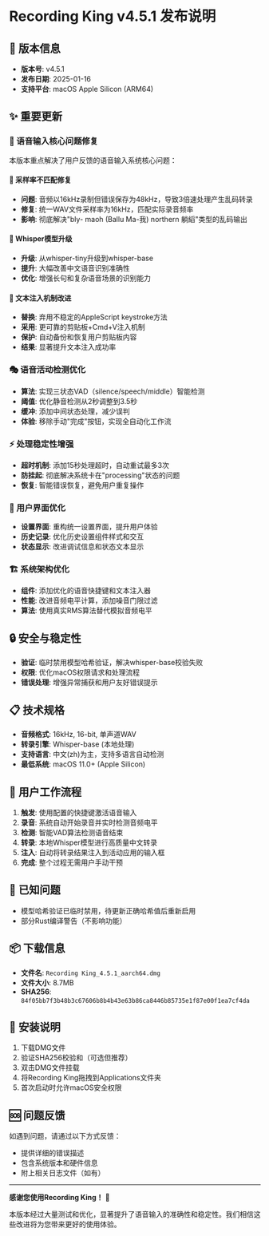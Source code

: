 # Recording King v4.5.1 发布说明

## 🚀 版本信息
- **版本号**: v4.5.1
- **发布日期**: 2025-01-16
- **支持平台**: macOS Apple Silicon (ARM64)

## ✨ 重要更新

### 🎯 语音输入核心问题修复
本版本重点解决了用户反馈的语音输入系统核心问题：

#### 🔧 采样率不匹配修复
- **问题**: 音频以16kHz录制但错误保存为48kHz，导致3倍速处理产生乱码转录
- **修复**: 统一WAV文件采样率为16kHz，匹配实际录音频率
- **影响**: 彻底解决"bly- maoh (Ballu Ma-我) northern 躺縚"类型的乱码输出

#### 🧠 Whisper模型升级
- **升级**: 从whisper-tiny升级到whisper-base
- **提升**: 大幅改善中文语音识别准确性
- **优化**: 增强长句和复杂语音场景的识别能力

#### 💉 文本注入机制改进
- **替换**: 弃用不稳定的AppleScript keystroke方法
- **采用**: 更可靠的剪贴板+Cmd+V注入机制
- **保护**: 自动备份和恢复用户剪贴板内容
- **结果**: 显著提升文本注入成功率

### 🎭 语音活动检测优化
- **算法**: 实现三状态VAD（silence/speech/middle）智能检测
- **阈值**: 优化静音检测从2秒调整到3.5秒
- **缓冲**: 添加中间状态处理，减少误判
- **体验**: 移除手动"完成"按钮，实现全自动化工作流

### ⚡ 处理稳定性增强
- **超时机制**: 添加15秒处理超时，自动重试最多3次
- **防挂起**: 彻底解决系统卡在"processing"状态的问题
- **恢复**: 智能错误恢复，避免用户重复操作

### 🎨 用户界面优化
- **设置界面**: 重构统一设置界面，提升用户体验
- **历史记录**: 优化历史设置组件样式和交互
- **状态显示**: 改进调试信息和状态文本显示

### 🏗️ 系统架构优化
- **组件**: 添加优化的语音快捷键和文本注入器
- **性能**: 改进音频电平计算，添加噪音门限过滤
- **算法**: 使用真实RMS算法替代模拟音频电平

## 🔒 安全与稳定性
- **验证**: 临时禁用模型哈希验证，解决whisper-base校验失败
- **权限**: 优化macOS权限请求和处理流程
- **错误处理**: 增强异常捕获和用户友好错误提示

## 📋 技术规格
- **音频格式**: 16kHz, 16-bit, 单声道WAV
- **转录引擎**: Whisper-base (本地处理)
- **支持语言**: 中文(zh)为主，支持多语言自动检测
- **最低系统**: macOS 11.0+ (Apple Silicon)

## 🎯 用户工作流程
1. **触发**: 使用配置的快捷键激活语音输入
2. **录音**: 系统自动开始录音并实时检测音频电平
3. **检测**: 智能VAD算法检测语音结束
4. **转录**: 本地Whisper模型进行高质量中文转录
5. **注入**: 自动将转录结果注入到活动应用的输入框
6. **完成**: 整个过程无需用户手动干预

## 🚨 已知问题
- 模型哈希验证已临时禁用，待更新正确哈希值后重新启用
- 部分Rust编译警告（不影响功能）

## 📦 下载信息
- **文件名**: `Recording King_4.5.1_aarch64.dmg`
- **文件大小**: 8.7MB
- **SHA256**: `84f05bb7f3b48b3c67606b8b4b43e63b86ca8446b85735e1f87e00f1ea7cf4da`

## 🔧 安装说明
1. 下载DMG文件
2. 验证SHA256校验和（可选但推荐）
3. 双击DMG文件挂载
4. 将Recording King拖拽到Applications文件夹
5. 首次启动时允许macOS安全权限

## 🆘 问题反馈
如遇到问题，请通过以下方式反馈：
- 提供详细的错误描述
- 包含系统版本和硬件信息
- 附上相关日志文件（如有）

---

**感谢您使用Recording King！** 🎉

本版本经过大量测试和优化，显著提升了语音输入的准确性和稳定性。我们相信这些改进将为您带来更好的使用体验。